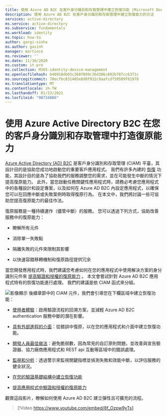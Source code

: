 ```yaml
---
title: 使用 Azure AD B2C 在客戶身分識別和存取管理中建立恢復功能 |Microsoft Docs
description: 使用 Azure AD B2C 在客戶身分識別和存取管理中建立恢復能力的方法
services: active-directory
ms.service: active-directory
ms.subservice: fundamentals
ms.workload: identity
ms.topic: how-to
author: gargi-sinha
ms.author: gasinh
manager: martinco
ms.reviewer: ''
ms.date: 11/30/2020
ms.custom: it-pro
ms.collection: M365-identity-device-management
ms.openlocfilehash: b40918db03c260f899c36d306c892b787cc6371c
ms.sourcegitcommit: 78ecfbc831405e8d0f932c9aafcdf59589f81978
ms.translationtype: MT
ms.contentlocale: zh-TW
ms.lasthandoff: 01/23/2021
ms.locfileid: "98724886"
---
```

# <a name="build-resilience-in-your-customer-identity-and-access-management-with-azure-active-directory-b2c"></a>使用 Azure Active Directory B2C 在您的客戶身分識別和存取管理中打造復原能力

[Azure Active Directory (AD) B2C](../../active-directory-b2c/overview.md) 是客戶身分識別和存取管理 (CIAM) 平臺，其設計目的是協助您成功地啟動您的重要客戶應用程式。 我們有許多內建的 [恢復](https://azure.microsoft.com/blog/advancing-azure-active-directory-availability/) 功能，其設計目的是為了協助我們的服務調整您的需求，並在可能發生中斷的情況下提高復原能力。 此外，當您啟動任務關鍵性應用程式時，請務必考慮您應用程式中的各種設計和設定專案，以及如何在 Azure AD B2C 內設定應用程式，以確保您可以在回應中斷或失敗案例時取得復原行為。 在本文中，我們將討論一些可協助您提高復原能力的最佳作法。

復原服務是一種持續運作（儘管中斷）的服務。 您可以透過下列方式，協助改善服務中的復原能力：

- 瞭解所有元件

- 消除單一失敗點

- 隔離失敗的元件來限制其影響

- 以快速容錯移轉機制和復原路徑提供冗余

當您開發應用程式時，我們建議您考慮如何在您的應用程式中使用解決方案的身分識別元件來 [提高驗證和授權的復原能力](resilience-app-development-overview.md) 。 本文會嘗試針對 Azure AD B2C 應用程式特有的恢復功能進行處理。 我們的建議是依 CIAM 函式來分組。

![影像顯示 ](media/resilience-b2c/high-level-components.png) 後續章節中的 CIAM 元件，我們會引導您在下欄區域中建立恢復功能：

- [使用者體驗](resilient-end-user-experience.md)：啟用驗證流程的回溯方案，並減輕 Azure AD B2C authentication 服務中斷的潛在影響。

- [具有外部進程的介面](resilient-external-processes.md)：從錯誤中復原，以在您的應用程式和介面中建立恢復功能。  

- [開發人員最佳做法](resilience-b2c-developer-best-practices.md)：避免脆弱數，因為常見的自訂原則問題，並改善與宣告驗證器、協力廠商應用程式和 REST api 互動等區域中的錯誤處理。

- [監視和分析](resilience-with-monitoring-alerting.md)：透過警示來監視關鍵指標並偵測失敗和效能中斷，以評估服務的健全狀況。

- [在您的驗證基礎結構中建立恢復功能](resilience-in-infrastructure.md)

- [提高應用程式中驗證和授權的復原能力](resilience-app-development-overview.md)

觀賞這段影片，瞭解如何使用 Azure AD B2C 建立彈性且可擴充的流程。
>[!Video https://www.youtube.com/embed/8f_Ozpw9yTs]
